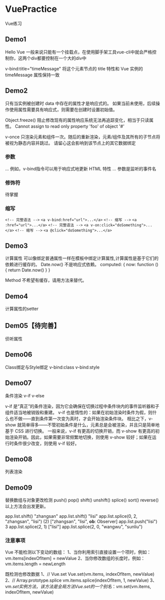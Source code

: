 # VuePractice
Vue练习

## Demo1
Hello Vue
一般来说只能有一个挂载点，在使用脚手架工具vue-cli中就会严格控制你，这两个div都要控制在一个大的div中

v-bind:title="timeMessage"
将这个元素节点的 title 特性和 Vue 实例的 timeMessage 属性保持一致


## Demo2
只有当实例被创建时 data 中存在的属性才是响应式的。
如果当前未使用，后续操作使用属性需要具有响应式，则需要在创建时设置初始值。

Object.freeze()
阻止修改现有的属性响应系统无法再追踪变化，相当于只读属性。
Cannot assign to read only property 'foo' of object '#<Object>'

v-once
只渲染元素和组件一次。随后的重新渲染，元素/组件及其所有的子节点将被视为静态内容并跳过。
请留心这会影响到该节点上的其它数据绑定

### 参数
<a v-bind:href="url">...</a>
例如，v-bind指令可以用于响应式地更新 HTML 特性
<a v-on:click="doSomething">...</a>
参数是监听的事件名

### 修饰符
待掌握

### 缩写
`<!-- 完整语法 -->`
`<a v-bind:href="url">...</a>`
`<!-- 缩写 -->`
`<a :href="url">...</a>`
`<!-- 完整语法 -->`
`<a v-on:click="doSomething">...</a>`
`<!-- 缩写 -->`
`<a @click="doSomething">...</a>`

## Demo3
计算属性
可以像绑定普通属性一样在模板中绑定计算属性,计算属性是基于它们的依赖进行缓存的。
Date.now() 不是响应式依赖。
computed: {
  now: function () {
    return Date.now()
  }
}

Method
不希望有缓存，请用方法来替代。

## Demo4
计算属性的setter

## Dem05【待完善】
侦听属性

## Demo06
Class绑定与Style绑定
v-bind:class
v-bind:style

## Demo07
条件渲染
v-if
v-else

v-if 是“真正”的条件渲染，因为它会确保在切换过程中条件块内的事件监听器和子组件适当地被销毁和重建。
v-if 也是惰性的：如果在初始渲染时条件为假，则什么也不做——直到条件第一次变为真时，才会开始渲染条件块。
相比之下，v-show 就简单得多——不管初始条件是什么，元素总是会被渲染，并且只是简单地基于 CSS 进行切换。
一般来说，v-if 有更高的切换开销，而 v-show 有更高的初始渲染开销。因此，如果需要非常频繁地切换，则使用 v-show 较好；如果在运行时条件很少改变，则使用 v-if 较好。

## Demo08
列表渲染

## Demo09
替换数组与对象更改检测
push()
pop()
shift()
unshift()
splice()
sort()
reverse()
以上方法会出发更新。

app.list.shift()
"zhangsan"
app.list.shift()
"lisi"
app.list.splice(0, 2, "zhangsan", "lisi")
(2) ["zhangsan", "lisi", __ob__: Observer]
app.list.push("lisi")
3
app.list.splice(2, 1)
["lisi"]
app.list.splice(2, 0, "wangwu", "sunliu")

### 注意事项
Vue 不能检测以下变动的数组：
1、当你利用索引直接设置一个项时，例如：
vm.items[indexOfItem] = newValue
2、当你修改数组的长度时，例如：
vm.items.length = newLength

既检测也修改数据
1、// Vue.set
Vue.set(vm.items, indexOfItem, newValue)
2、// Array.prototype.splice
vm.items.splice(indexOfItem, 1, newValue)
3、vm.$set 实例方法，该方法是全局方法 Vue.set 的一个别名：
vm.$set(vm.items, indexOfItem, newValue)
